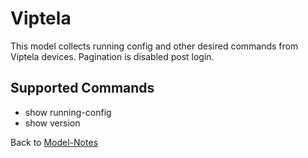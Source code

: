 # Viptela

This model collects running config and other desired commands from Viptela devices. 
Pagination is disabled post login.

## Supported Commands
- show running-config
- show version

Back to [Model-Notes](README.md)